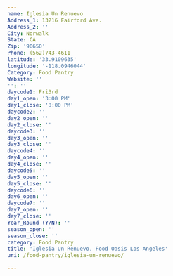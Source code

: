 ```yaml
---
name: Iglesia Un Renuevo
Address_1: 13216 Fairford Ave.
Address_2: ''
City: Norwalk
State: CA
Zip: '90650'
Phone: (562)743-4611
latitude: '33.9109635'
longitude: '-118.0946044'
Category: Food Pantry
Website: ''
'': ''
daycode1: Fri3rd
day1_open: '3:00 PM'
day1_close: '8:00 PM'
daycode2: ''
day2_open: ''
day2_close: ''
daycode3: ''
day3_open: ''
day3_close: ''
daycode4: ''
day4_open: ''
day4_close: ''
daycode5: ''
day5_open: ''
day5_close: ''
daycode6: ''
day6_open: ''
daycode7: ''
day7_open: ''
day7_close: ''
Year_Round (Y/N): ''
season_open: ''
season_close: ''
category: Food Pantry
title: 'Iglesia Un Renuevo, Food Oasis Los Angeles'
uri: /food-pantry/iglesia-un-renuevo/

---
```

